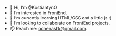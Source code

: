 - 👋 Hi, I’m @KostiantynO
- 👀 I’m interested in FrontEnd.
- 🌱 I’m currently learning HTML/CSS and a little js :)
- 💞️ I’m looking to collaborate on FrontEnd projects.
- 📫 Reach me: ochenashk@gmail.com.

<!---
KostiantynO/KostiantynO is a ✨ special ✨ repository because its `README.md` (this file) appears on your GitHub profile.
You can click the Preview link to take a look at your changes.
--->
